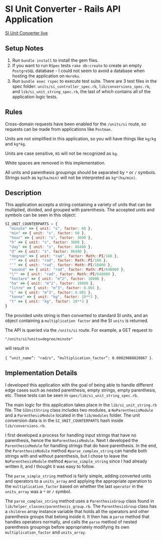 # SI Unit Converter - Rails API Application

[SI Unit Converter live][heroku]

[heroku]: https://si-unit-converter.herokuapp.com/

## Setup Notes
1. Run `bundle install` to install the gem files.
2.  If you want to run `RSpec` tests `rake db:create` to create an empty `PostgreSQL` database - I could not seem to avoid a database when hosting the application on `Heroku`.
3. Run `bundle exec rspec` to execute test suite.  There are 3 test files in the spec folder: `units/si_controller_spec.rb`, `lib/conversions_spec.rb`, and `lib/si_unit_string_spec.rb`, the last of which contains all of the application logic tests.

## Rules
Cross-domain requests have been enabled for the `/units/si` route, so requests can be made from applications like `Postman`.

Units are not simplified in this application, so you will have things like `kg/kg` and `kg*kg`.

Units are case sensitive, `KG` will not be recognized as `kg`.

White spaces are removed in this implementation.

All units and parenthesis groupings should be separated by `*` or `/` symbols. Strings such as `kg(ha/min)` will not be interpreted as `kg*(ha/min)`.

## Description
This application accepts a string containing a variety of units that can be multiplied, divided, and grouped with parenthesis.  The accepted units and symbols can be seen in this object:

```JavaScript
SI_UNIT_COUNTERPARTS = {
  "minute" => { unit: "s", factor: 60 },
  "min" => { unit: "s", factor: 60 },
  "hour" => { unit: "s", factor: 3600 },
  "h" => { unit: "s", factor: 3600 },
  "day" => { unit: "s", factor: 86400 },
  "d" => { unit: "s", factor: 86400 },
  "degree" => { unit: "rad", factor: Math::PI/180 },
  "°" => { unit: "rad", factor: Math::PI/180 },
  "'" => { unit: "rad", factor: Math::PI/10800 },
  "second" => { unit: "rad", factor: Math::PI/648000 },
  "\"" => { unit: "rad", factor: Math::PI/648000 },
  "hectare" => { unit: "m^2", factor: 10000 },
  "ha" => { unit: "m^2", factor: 10000 },
  "litre" => { unit: "m^3", factor: 0.001 },
  "L" => { unit: "m^3", factor: 0.001 },
  "tonne" => { unit: "kg", factor: 10**3 },
  "t" => { unit: "kg", factor: 10**3 }
}
```

The provided units string is then converted to standard SI units, and an object containing a `multiplication factor` and the SI `units` is returned.

The API is queried via the `/units/si` route.  For example, a GET request to

`"/units/si?units=degree/minute"`

will result in

`{ “unit_name”: "rad/s", “multiplication_factor”: 0.00029088820867 }`.

## Implementation Details
I developed this application with the goal of being able to handle different edge cases such as nested parenthesis, empty strings, empty parenthesis, etc.  These tests can be seen in `spec/lib/si_unit_string_spec.rb`.

The main logic for this application takes place in the `lib/si_unit_string.rb` file.  The `SIUnitString` class includes two modules, a `NoParenthesisModule` and a `ParenthesisModule` located in the `lib/modules` folder.  The unit conversion data is in the `SI_UNIT_COUNTERPARTS` hash inside `lib/conversions.rb`.

I first developed a process for handling input strings that have no parenthesis, hence the `NoParenthesisModule`.  Next I developed the `ParenthesisModule` for handling strings that do have parenthesis.  In the end, the `ParenthesisModule` method `#parse_complex_string` can handle both strings with and without parenthesis, but I chose to leave the `NoParenthesisModule` method `#parse_simple_string` since I had already written it, and I thought it was easy to follow.

The `parse_simple_string` method is fairly simple, adding converted units and operators to a `units_array` and applying the appropriate operation to the `multiplication_factor` based on whether the last `operator` in the `units_array` was a `*` or `/` symbol.

The `parse_complex_string` method uses a `ParenthesisGroup` class found in `lib/helper_classes/parenthesis_group.rb`.  The `ParenthesisGroup` class has a `children` array instance variable that holds all the operators and other parenthesis groups that belong inside it.  It then has a `parse` method that handles operators normally, and calls the `parse` method of nested parenthesis groupings before appropriately modifying its own `multiplication_factor` and `units_array`.
